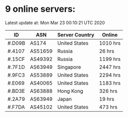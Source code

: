 # 9 online servers:

Latest update at: Mon Mar 23 00:10:21 UTC 2020

| ID | ASN | Server Country | Online |
| -- | --- | -------------- | ------ |
| #.D09B | AS174 | United States | 1010 hrs |
| #.4107 | AS51659 | Russia | 26 hrs |
| #.15CF | AS49392 | Russia | 1199 hrs |
| #.7F1D | AS63949 | Singapore | 2447 hrs |
| #.9FC3 | AS53889 | United States | 2294 hrs |
| #.E069 | AS40065 | United States | 1183 hrs |
| #.BD3E | AS63888 | Hong Kong | 326 hrs |
| #.2A79 | AS63949 | Japan | 19 hrs |
| #.F7DA | AS45102 | United States | 473 hrs |

